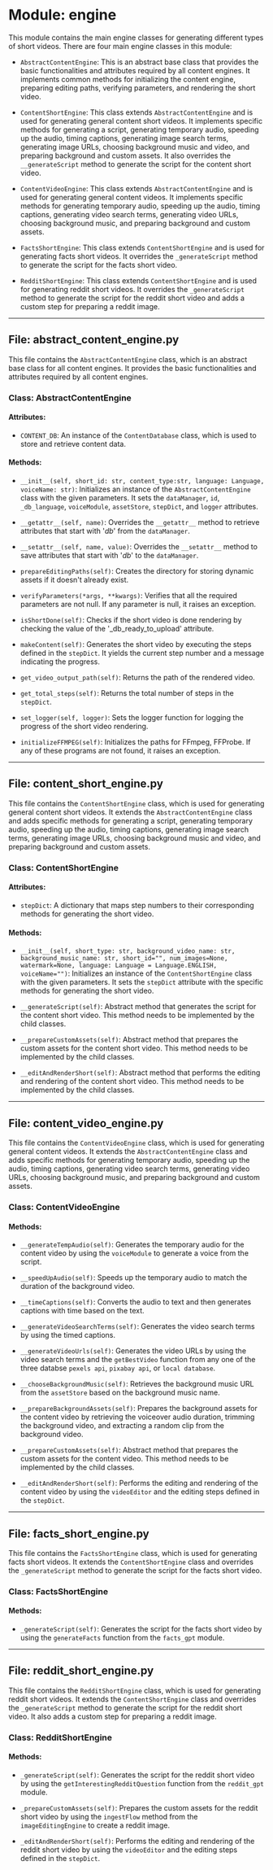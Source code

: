 # **Module: engine**

This module contains the main engine classes for generating different types of short videos. There are four main engine classes in this module:

- `AbstractContentEngine`: This is an abstract base class that provides the basic functionalities and attributes required by all content engines. It implements common methods for initializing the content engine, preparing editing paths, verifying parameters, and rendering the short video.

- `ContentShortEngine`: This class extends `AbstractContentEngine` and is used for generating general content short videos. It implements specific methods for generating a script, generating temporary audio, speeding up the audio, timing captions, generating image search terms, generating image URLs, choosing background music and video, and preparing background and custom assets. It also overrides the `__generateScript` method to generate the script for the content short video.

- `ContentVideoEngine`: This class extends `AbstractContentEngine` and is used for generating general content videos. It implements specific methods for generating temporary audio, speeding up the audio, timing captions, generating video search terms, generating video URLs, choosing background music, and preparing background and custom assets.

- `FactsShortEngine`: This class extends `ContentShortEngine` and is used for generating facts short videos. It overrides the `_generateScript` method to generate the script for the facts short video.

- `RedditShortEngine`: This class extends `ContentShortEngine` and is used for generating reddit short videos. It overrides the `_generateScript` method to generate the script for the reddit short video and adds a custom step for preparing a reddit image.

---

## **File: abstract_content_engine.py**

This file contains the `AbstractContentEngine` class, which is an abstract base class for all content engines. It provides the basic functionalities and attributes required by all content engines.

### **Class: AbstractContentEngine**

#### **Attributes:**

- `CONTENT_DB`: An instance of the `ContentDatabase` class, which is used to store and retrieve content data.

#### **Methods:**

- `__init__(self, short_id: str, content_type:str, language: Language, voiceName: str)`: Initializes an instance of the `AbstractContentEngine` class with the given parameters. It sets the `dataManager`, `id`, `_db_language`, `voiceModule`, `assetStore`, `stepDict`, and `logger` attributes.

- `__getattr__(self, name)`: Overrides the `__getattr__` method to retrieve attributes that start with '_db_' from the `dataManager`.

- `__setattr__(self, name, value)`: Overrides the `__setattr__` method to save attributes that start with '_db_' to the `dataManager`.

- `prepareEditingPaths(self)`: Creates the directory for storing dynamic assets if it doesn't already exist.

- `verifyParameters(*args, **kwargs)`: Verifies that all the required parameters are not null. If any parameter is null, it raises an exception.

- `isShortDone(self)`: Checks if the short video is done rendering by checking the value of the '_db_ready_to_upload' attribute.

- `makeContent(self)`: Generates the short video by executing the steps defined in the `stepDict`. It yields the current step number and a message indicating the progress.

- `get_video_output_path(self)`: Returns the path of the rendered video.

- `get_total_steps(self)`: Returns the total number of steps in the `stepDict`.

- `set_logger(self, logger)`: Sets the logger function for logging the progress of the short video rendering.

- `initializeFFMPEG(self)`: Initializes the paths for FFmpeg, FFProbe. If any of these programs are not found, it raises an exception.

---

## **File: content_short_engine.py**

This file contains the `ContentShortEngine` class, which is used for generating general content short videos. It extends the `AbstractContentEngine` class and adds specific methods for generating a script, generating temporary audio, speeding up the audio, timing captions, generating image search terms, generating image URLs, choosing background music and video, and preparing background and custom assets.

### **Class: ContentShortEngine**

#### **Attributes:**

- `stepDict`: A dictionary that maps step numbers to their corresponding methods for generating the short video.

#### **Methods:**

- `__init__(self, short_type: str, background_video_name: str, background_music_name: str, short_id="", num_images=None, watermark=None, language: Language = Language.ENGLISH, voiceName="")`: Initializes an instance of the `ContentShortEngine` class with the given parameters. It sets the `stepDict` attribute with the specific methods for generating the short video.

- `__generateScript(self)`: Abstract method that generates the script for the content short video. This method needs to be implemented by the child classes.

- `__prepareCustomAssets(self)`: Abstract method that prepares the custom assets for the content short video. This method needs to be implemented by the child classes.

- `__editAndRenderShort(self)`: Abstract method that performs the editing and rendering of the content short video. This method needs to be implemented by the child classes.

---

## **File: content_video_engine.py**

This file contains the `ContentVideoEngine` class, which is used for generating general content videos. It extends the `AbstractContentEngine` class and adds specific methods for generating temporary audio, speeding up the audio, timing captions, generating video search terms, generating video URLs, choosing background music, and preparing background and custom assets.

### **Class: ContentVideoEngine**

#### **Methods:**

- `__generateTempAudio(self)`: Generates the temporary audio for the content video by using the `voiceModule` to generate a voice from the script.

- `__speedUpAudio(self)`: Speeds up the temporary audio to match the duration of the background video.

- `__timeCaptions(self)`: Converts the audio to text and then generates captions with time based on the text.

- `__generateVideoSearchTerms(self)`: Generates the video search terms by using the timed captions.

- `__generateVideoUrls(self)`: Generates the video URLs by using the video search terms and the `getBestVideo` function from any one of the three databse `pexels api`, `pixabay api`, or `local database`.

- `__chooseBackgroundMusic(self)`: Retrieves the background music URL from the `assetStore` based on the background music name.

- `__prepareBackgroundAssets(self)`: Prepares the background assets for the content video by retrieving the voiceover audio duration, trimming the background video, and extracting a random clip from the background video.

- `__prepareCustomAssets(self)`: Abstract method that prepares the custom assets for the content video. This method needs to be implemented by the child classes.

- `__editAndRenderShort(self)`: Performs the editing and rendering of the content video by using the `videoEditor` and the editing steps defined in the `stepDict`.

---

## **File: facts_short_engine.py**

This file contains the `FactsShortEngine` class, which is used for generating facts short videos. It extends the `ContentShortEngine` class and overrides the `_generateScript` method to generate the script for the facts short video.

### **Class: FactsShortEngine**

#### **Methods:**

- `_generateScript(self)`: Generates the script for the facts short video by using the `generateFacts` function from the `facts_gpt` module.

---

## **File: reddit_short_engine.py**

This file contains the `RedditShortEngine` class, which is used for generating reddit short videos. It extends the `ContentShortEngine` class and overrides the `_generateScript` method to generate the script for the reddit short video. It also adds a custom step for preparing a reddit image.

### **Class: RedditShortEngine**

#### **Methods:**

- `_generateScript(self)`: Generates the script for the reddit short video by using the `getInterestingRedditQuestion` function from the `reddit_gpt` module.

- `_prepareCustomAssets(self)`: Prepares the custom assets for the reddit short video by using the `ingestFlow` method from the `imageEditingEngine` to create a reddit image.

- `_editAndRenderShort(self)`: Performs the editing and rendering of the reddit short video by using the `videoEditor` and the editing steps defined in the `stepDict`.
